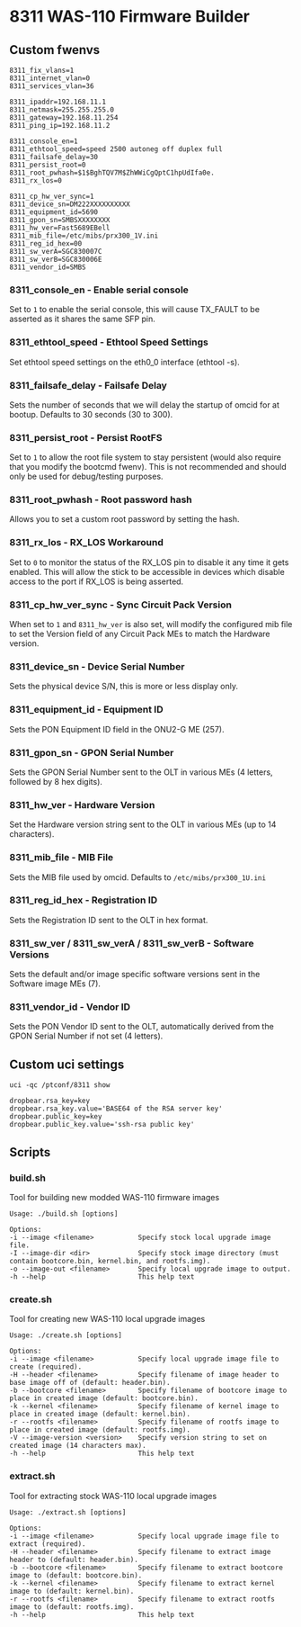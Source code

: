 # 8311 WAS-110 Firmware Builder

## Custom fwenvs
```
8311_fix_vlans=1
8311_internet_vlan=0
8311_services_vlan=36

8311_ipaddr=192.168.11.1
8311_netmask=255.255.255.0
8311_gateway=192.168.11.254
8311_ping_ip=192.168.11.2

8311_console_en=1
8311_ethtool_speed=speed 2500 autoneg off duplex full
8311_failsafe_delay=30
8311_persist_root=0
8311_root_pwhash=$1$BghTQV7M$ZhWWiCgQptC1hpUdIfa0e.
8311_rx_los=0

8311_cp_hw_ver_sync=1
8311_device_sn=DM222XXXXXXXXXX
8311_equipment_id=5690
8311_gpon_sn=SMBSXXXXXXXX
8311_hw_ver=Fast5689EBell
8311_mib_file=/etc/mibs/prx300_1V.ini
8311_reg_id_hex=00
8311_sw_verA=SGC830007C
8311_sw_verB=SGC830006E
8311_vendor_id=SMBS
```



### 8311_console_en - Enable serial console
Set to `1` to enable the serial console, this will cause TX_FAULT to be asserted as it shares the same SFP pin.

### 8311_ethtool_speed - Ethtool Speed Settings
Set ethtool speed settings on the eth0_0 interface (ethtool -s).

### 8311_failsafe_delay - Failsafe Delay
Sets the number of seconds that we will delay the startup of omcid for at bootup. Defaults to 30 seconds (30 to 300).

### 8311_persist_root - Persist RootFS
Set to `1` to allow the root file system to stay persistent (would also require that you modify the bootcmd fwenv). This is not recommended and should only be used for debug/testing purposes.

### 8311_root_pwhash - Root password hash
Allows you to set a custom root password by setting the hash.

### 8311_rx_los - RX_LOS Workaround
Set to `0` to monitor the status of the RX_LOS pin to disable it any time it gets enabled. This will allow the stick to be accessible in devices which disable access to the port if RX_LOS is being asserted.


### 8311_cp_hw_ver_sync - Sync Circuit Pack Version
When set to `1` and `8311_hw_ver` is also set, will modify the configured mib file to set the Version field of any Circuit Pack MEs to match the Hardware version.

### 8311_device_sn - Device Serial Number
Sets the physical device S/N, this is more or less display only.

### 8311_equipment_id - Equipment ID
Sets the PON Equipment ID field in the ONU2-G ME (257).

### 8311_gpon_sn - GPON Serial Number
Sets the GPON Serial Number sent to the OLT in various MEs (4 letters, followed by 8 hex digits).

### 8311_hw_ver - Hardware Version
Set the Hardware version string sent to the OLT in various MEs (up to 14 characters).

### 8311_mib_file - MIB File
Sets the MIB file used by omcid. Defaults to `/etc/mibs/prx300_1U.ini`

### 8311_reg_id_hex - Registration ID
Sets the Registration ID sent to the OLT in hex format.

### 8311_sw_ver / 8311_sw_verA / 8311_sw_verB - Software Versions
Sets the default and/or image specific software versions sent in the Software image MEs (7).

### 8311_vendor_id - Vendor ID
Sets the PON Vendor ID sent to the OLT, automatically derived from the GPON Serial Number if not set (4 letters).



## Custom uci settings
`uci -qc /ptconf/8311 show`  
```
dropbear.rsa_key=key
dropbear.rsa_key.value='BASE64 of the RSA server key'
dropbear.public_key=key
dropbear.public_key.value='ssh-rsa public key' 
```

## Scripts

### build.sh
Tool for building new modded WAS-110 firmware images
```
Usage: ./build.sh [options]

Options:
-i --image <filename>           Specify stock local upgrade image file.
-I --image-dir <dir>            Specify stock image directory (must contain bootcore.bin, kernel.bin, and rootfs.img).
-o --image-out <filename>       Specify local upgrade image to output.
-h --help                       This help text
```

### create.sh
Tool for creating new WAS-110 local upgrade images
```
Usage: ./create.sh [options]

Options:
-i --image <filename>           Specify local upgrade image file to create (required).
-H --header <filename>          Specify filename of image header to base image off of (default: header.bin).
-b --bootcore <filename>        Specify filename of bootcore image to place in created image (default: bootcore.bin).
-k --kernel <filename>          Specify filename of kernel image to place in created image (default: kernel.bin).
-r --rootfs <filename>          Specify filename of rootfs image to place in created image (default: rootfs.img).
-V --image-version <version>    Specify version string to set on created image (14 characters max).
-h --help                       This help text
```


### extract.sh
Tool for extracting stock WAS-110 local upgrade images
```
Usage: ./extract.sh [options]

Options:
-i --image <filename>           Specify local upgrade image file to extract (required).
-H --header <filename>          Specify filename to extract image header to (default: header.bin).
-b --bootcore <filename>        Specify filename to extract bootcore image to (default: bootcore.bin).
-k --kernel <filename>          Specify filename to extract kernel image to (default: kernel.bin).
-r --rootfs <filename>          Specify filename to extract rootfs image to (default: rootfs.img).
-h --help                       This help text
```
